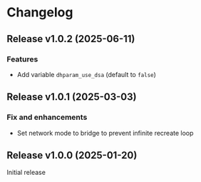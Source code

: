 # Changelog

## Release v1.0.2 (2025-06-11)

### Features

* Add variable `dhparam_use_dsa` (default to `false`)

## Release v1.0.1 (2025-03-03)

### Fix and enhancements

* Set network mode to bridge to prevent infinite recreate loop

## Release v1.0.0 (2025-01-20)

Initial release
